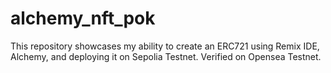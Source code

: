 # alchemy_nft_pok
This repository showcases my ability to create an ERC721 using Remix IDE, Alchemy, and deploying it on Sepolia Testnet. Verified on Opensea Testnet.
